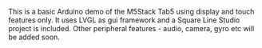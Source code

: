 This is a basic Arduino demo of the M5Stack Tab5 using display and touch features only.
It uses LVGL as gui framework and a Square Line Studio project is included.
Other peripheral features - audio, camera, gyro etc will be added soon.

